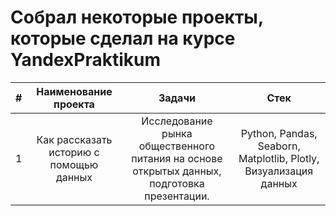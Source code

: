 # Собрал некоторые проекты, которые сделал на курсе YandexPraktikum

|# | Наименование проекта | Задачи | Стек |
|:----------:|:----------:|:----------:| :----------:|
| 1    | Как рассказать историю с помощью данных | Исследование рынка общественного питания на основе открытых данных, подготовка презентации. | Python, Pandas, Seaborn, Matplotlib, Plotly, Визуализация данных |
